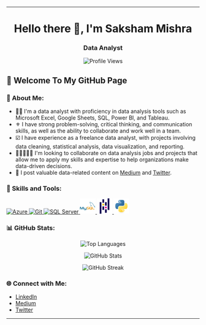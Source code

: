 
---

<h1 align="center">Hello there 👋, I'm Saksham Mishra</h1>
<h3 align="center">Data Analyst</h3>

<p align="center">
  <img src="https://komarev.com/ghpvc/?username=saksham-mishra24&label=Profile%20views&color=0e75b6&style=flat" alt="Profile Views" />
</p>

## 👋 Welcome To My GitHub Page

### 💫 About Me:
- 👩‍💻 I'm a data analyst with proficiency in data analysis tools such as Microsoft Excel, Google Sheets, SQL, Power BI, and Tableau.
- ⚜️ I have strong problem-solving, critical thinking, and communication skills, as well as the ability to collaborate and work well in a team.
- ☑️ I have experience as a freelance data analyst, with projects involving data cleaning, statistical analysis, data visualization, and reporting.
- 👩🏻‍🤝‍👨🏽 I'm looking to collaborate on data analysis jobs and projects that allow me to apply my skills and expertise to help organizations make data-driven decisions.
- 💠 I post valuable data-related content on [Medium](https://medium.com) and [Twitter](https://twitter.com).

### 🚀 Skills and Tools:
<p align="left">
  <a href="https://azure.microsoft.com/en-in/" target="_blank" rel="noreferrer"> 
    <img src="https://www.vectorlogo.zone/logos/microsoft_azure/microsoft_azure-icon.svg" alt="Azure" width="40" height="40"/> 
  </a> 
  <a href="https://git-scm.com/" target="_blank" rel="noreferrer"> 
    <img src="https://www.vectorlogo.zone/logos/git-scm/git-scm-icon.svg" alt="Git" width="40" height="40"/> 
  </a> 
  <a href="https://www.microsoft.com/en-us/sql-server" target="_blank" rel="noreferrer"> 
    <img src="https://www.svgrepo.com/show/303229/microsoft-sql-server-logo.svg" alt="SQL Server" width="40" height="40"/> 
  </a> 
  <a href="https://www.mysql.com/" target="_blank" rel="noreferrer"> 
    <img src="https://raw.githubusercontent.com/devicons/devicon/master/icons/mysql/mysql-original-wordmark.svg" alt="MySQL" width="40" height="40"/> 
  </a> 
  <a href="https://pandas.pydata.org/" target="_blank" rel="noreferrer"> 
    <img src="https://raw.githubusercontent.com/devicons/devicon/2ae2a900d2f041da66e950e4d48052658d850630/icons/pandas/pandas-original.svg" alt="Pandas" width="40" height="40"/> 
  </a> 
  <a href="https://www.python.org" target="_blank" rel="noreferrer"> 
    <img src="https://raw.githubusercontent.com/devicons/devicon/master/icons/python/python-original.svg" alt="Python" width="40" height="40"/> 
  </a>
</p>

### 📊 GitHub Stats:
<p align="center">
  <img src="https://github-readme-stats.vercel.app/api/top-langs?username=saksham-mishra24&show_icons=true&locale=en&layout=compact" alt="Top Languages" />
</p>
<p align="center">
  <img src="https://github-readme-stats.vercel.app/api?username=saksham-mishra24&show_icons=true&locale=en" alt="GitHub Stats" />
</p>
<p align="center">
  <img src="https://github-readme-streak-stats.herokuapp.com/?user=saksham-mishra24&" alt="GitHub Streak" />
</p>

### 🌐 Connect with Me:
- [LinkedIn](https://www.linkedin.com)
- [Medium](https://medium.com)
- [Twitter](https://twitter.com)

---

